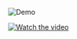 ![Demo](https://github.com/omarathon/rl-multi-agent-car-parking/blob/main/env-demo.gif)

[![Watch the video](https://img.youtube.com/vi/xMCpVxDpogA/maxresdefault.jpg)](https://youtu.be/xMCpVxDpogA)
